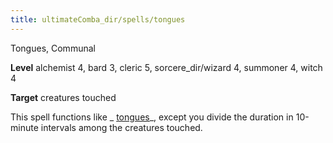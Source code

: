 ```yaml
---
title: ultimateComba_dir/spells/tongues
---
```

Tongues, Communal

**Level** alchemist 4, bard 3, cleric 5, sorcere_dir/wizard 4, summoner 4, witch 4

**Target** creatures touched

This spell functions like _ [tongues](spells/tongues#_tongues)_, except you divide the duration in 10-minute intervals among the creatures touched.

